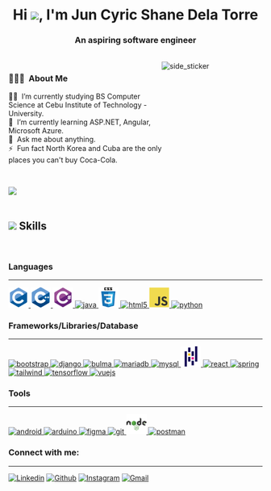 <h1 align="center">Hi <img src="https://media.giphy.com/media/hvRJCLFzcasrR4ia7z/giphy.gif" width="35">, I'm Jun Cyric Shane Dela Torre</h1>
<h3 align="center">An aspiring software engineer</h3>
<br>

<img align="right" width=200px height=200px alt="side_sticker" src="https://media.giphy.com/media/TEnXkcsHrP4YedChhA/giphy.gif" />

### 👨🏻‍💻 &nbsp;About Me

👨‍💻 &nbsp;I’m currently studying BS Computer Science at Cebu Institute of Technology - University.\
🌱 &nbsp;I’m currently learning ASP.NET, Angular, Microsoft Azure.\
💬 &nbsp;Ask me about anything.\
⚡ &nbsp;Fun fact North Korea and Cuba are the only places you can't buy Coca-Cola.


<br>

<img src="https://user-images.githubusercontent.com/73097560/115834477-dbab4500-a447-11eb-908a-139a6edaec5c.gif"><br><br>  


## <img src="https://media2.giphy.com/media/QssGEmpkyEOhBCb7e1/giphy.gif?cid=ecf05e47a0n3gi1bfqntqmob8g9aid1oyj2wr3ds3mg700bl&rid=giphy.gif" width ="25"><b> Skills</b>
<br>

### Languages

---

<a href="https://www.cprogramming.com/" target="_blank" rel="noreferrer"> 
<img src="https://raw.githubusercontent.com/devicons/devicon/master/icons/c/c-original.svg" alt="c" width="40" height="40"/> 
</a> 
<a href="https://www.w3schools.com/cpp/" target="_blank" rel="noreferrer"> 
<img src="https://raw.githubusercontent.com/devicons/devicon/master/icons/cplusplus/cplusplus-original.svg" alt="cplusplus" width="40" height="40"/> 
</a> 
<a href="https://www.w3schools.com/cs/" target="_blank" rel="noreferrer"> 
<img src="https://raw.githubusercontent.com/devicons/devicon/master/icons/csharp/csharp-original.svg" alt="csharp" width="40" height="40"/> 
</a>
<a href="https://www.java.com" target="_blank" rel="noreferrer"> 
<img src="https://github.com/Scar1109/skill-icons/blob/main/icons/Java-Light.svg" alt="java" width="40" height="40"/> 
</a>
<a href="https://www.w3schools.com/css/" target="_blank" rel="noreferrer"> 
<img src="https://raw.githubusercontent.com/devicons/devicon/master/icons/css3/css3-original-wordmark.svg" alt="css3" width="40" height="40"/> 
</a>
<a href="https://www.w3.org/html/" target="_blank" rel="noreferrer"> 
<img src="https://github.com/Scar1109/skill-icons/blob/main/icons/HTML.svg" alt="html5" width="40" height="40"/> 
</a>
<a href="https://developer.mozilla.org/en-US/docs/Web/JavaScript" target="_blank" rel="noreferrer"> 
<img src="https://raw.githubusercontent.com/devicons/devicon/master/icons/javascript/javascript-original.svg" alt="javascript" width="40" height="40"/> 
</a>
<a href="https://www.python.org" target="_blank" rel="noreferrer"> 
<img src="https://github.com/Scar1109/skill-icons/blob/main/icons/Python-Light.svg" alt="python" width="40" height="40"/> 
</a>

### Frameworks/Libraries/Database

---

<p align="left">
<a href="https://getbootstrap.com" target="_blank" rel="noreferrer"> 
<img src="https://github.com/Scar1109/skill-icons/blob/main/icons/Bootstrap.svg" alt="bootstrap" width="40" height="40"/> 
</a>
<a href="https://www.djangoproject.com/" target="_blank" rel="noreferrer"> 
<img src="https://cdn.worldvectorlogo.com/logos/django.svg" alt="django" width="40" height="40"/> 
</a> 
<a href="https://bulma.io/" target="_blank" rel="noreferrer"> 
<img src="https://raw.githubusercontent.com/gilbarbara/logos/804dc257b59e144eaca5bc6ffd16949752c6f789/logos/bulma.svg" alt="bulma" width="40" height="40"/> 
</a>
<a href="https://mariadb.org/" target="_blank" rel="noreferrer"> 
<img src="https://www.vectorlogo.zone/logos/mariadb/mariadb-icon.svg" alt="mariadb" width="40" height="40"/> 
</a> 
<a href="https://www.mysql.com/" target="_blank" rel="noreferrer"> 
<img src="https://github.com/Scar1109/skill-icons/blob/main/icons/MySQL-Light.svg" alt="mysql" width="40" height="40"/> 
</a>
<a href="https://pandas.pydata.org/" target="_blank" rel="noreferrer"> 
<img src="https://raw.githubusercontent.com/devicons/devicon/2ae2a900d2f041da66e950e4d48052658d850630/icons/pandas/pandas-original.svg" alt="pandas" width="40" height="40"/> 
</a>
<a href="https://reactjs.org/" target="_blank" rel="noreferrer"> 
<img src="https://github.com/Scar1109/skill-icons/blob/main/icons/React-Light.svg" alt="react" width="40" height="40"/> 
</a>
<a href="https://spring.io/" target="_blank" rel="noreferrer"> 
<img src="https://www.vectorlogo.zone/logos/springio/springio-icon.svg" alt="spring" width="40" height="40"/> 
</a> 
<a href="https://tailwindcss.com/" target="_blank" rel="noreferrer"> 
<img src="https://github.com/Scar1109/skill-icons/blob/main/icons/TailwindCSS-Light.svg" alt="tailwind" width="40" height="40"/> 
</a> 
<a href="https://www.tensorflow.org" target="_blank" rel="noreferrer"> 
<img src="https://github.com/Scar1109/skill-icons/blob/main/icons/TensorFlow-Light.svg" alt="tensorflow" width="40" height="40"/> 
</a> 
<a href="https://vuejs.org/" target="_blank" rel="noreferrer"> 
<img src="https://github.com/Scar1109/skill-icons/blob/main/icons/VueJS-Light.svg" alt="vuejs" width="40" height="40"/> 
</a>
</p>

### Tools

---

<p align="left"> 
<a href="https://developer.android.com" target="_blank" rel="noreferrer"> 
<img src="https://github.com/Scar1109/skill-icons/blob/main/icons/AndroidStudio-Light.svg" alt="android" width="40" height="40"/> 
</a> 
<a href="https://www.arduino.cc/" target="_blank" rel="noreferrer"> 
<img src="https://cdn.worldvectorlogo.com/logos/arduino-1.svg" alt="arduino" width="40" height="40"/> 
</a>
<a href="https://www.figma.com/" target="_blank" rel="noreferrer"> 
<img src="https://www.vectorlogo.zone/logos/figma/figma-icon.svg" alt="figma" width="40" height="40"/> 
</a> 
<a href="https://git-scm.com/" target="_blank" rel="noreferrer"> 
<img src="https://www.vectorlogo.zone/logos/git-scm/git-scm-icon.svg" alt="git" width="40" height="40"/> 
</a>
<a href="https://nodejs.org" target="_blank" rel="noreferrer"> 
<img src="https://raw.githubusercontent.com/devicons/devicon/master/icons/nodejs/nodejs-original-wordmark.svg" alt="nodejs" width="40" height="40"/> 
</a>
<a href="https://postman.com" target="_blank" rel="noreferrer"> 
<img src="https://www.vectorlogo.zone/logos/getpostman/getpostman-icon.svg" alt="postman" width="40" height="40"/> 
</a>
</p>


### Connect with me:

---

<p align="left">
  <a href="https://www.linkedin.com/in/jun-cyric-shane-dela-torre-0b1041268/"><img alt="Linkedin" title="Shane Dela Torre Linkedin" src="https://img.shields.io/badge/LinkedIn-0077B5?style=for-the-badge&logo=linkedin&logoColor=white"></a>
  <a href="https://github.com/ShaneDT1126"><img alt="Github" title="Shane Dela Torre Github" src="https://img.shields.io/badge/GitHub-100000?style=for-the-badge&logo=github&logoColor=white"></a>
  <a href="https://www.instagram.com/shanedelatorre13/"><img alt="Instagram" title="Shane Dela Torre Instagram" src="https://img.shields.io/badge/Instagram-E4405F?style=for-the-badge&logo=instagram&logoColor=white"></a>
  <a href="shanedelatorre2412@gmail.com"><img alt="Gmail" title="Shane Dela Torre Gmail" src="https://img.shields.io/badge/Gmail-D14836?style=for-the-badge&logo=gmail&logoColor=white"></a>
 </p>
